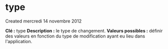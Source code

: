 type
====
Created mercredi 14 novembre 2012

**Clé :** type
**Description :**  le type de changement.
**Valeurs possibles :** définir des valeurs en fonction du type de modification ayant eu lieu dans l'application.
